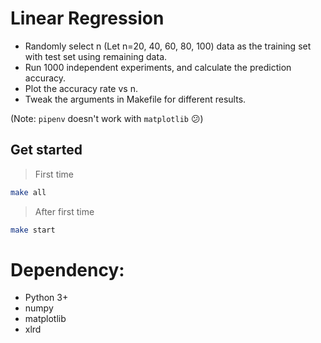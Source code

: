 # Linear Regression

- Randomly select n (Let n=20, 40, 60, 80, 100) data as the training set with test set using remaining data.
- Run 1000 independent experiments, and calculate the prediction accuracy.
- Plot the accuracy rate vs n.
- Tweak the arguments in Makefile for different results.

(Note: `pipenv` doesn't work with `matplotlib` 😕)

## Get started

> First time

```bash
make all
```

> After first time

```bash
make start
```


# Dependency:

- Python 3+
- numpy
- matplotlib
- xlrd
